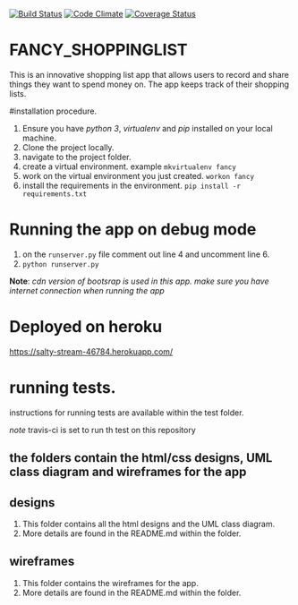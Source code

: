 [![Build Status](https://travis-ci.org/dann254/fancy-shoppinglist.svg?branch=flask-basics)](https://travis-ci.org/dann254/fancy-shoppinglist)
[![Code Climate](https://codeclimate.com/github/dann254/fancy-shoppinglist/badges/gpa.svg)](https://codeclimate.com/github/dann254/fancy-shoppinglist/)
[![Coverage Status](https://coveralls.io/repos/github/dann254/fancy-shoppinglist/badge.svg)](https://coveralls.io/github/dann254/fancy-shoppinglist)

# FANCY_SHOPPINGLIST
This is an innovative shopping list app that allows users to record and share things they want to spend money on. The app keeps track of their shopping lists.

#installation procedure.
  1. Ensure you have *python 3*, *virtualenv* and *pip* installed on your local machine.
  2. Clone the project locally.
  3. navigate to the project folder.
  4. create a virtual environment. example `mkvirtualenv fancy`
  5. work on the virtual environment you just created. `workon fancy`
  6. install the requirements in the environment. `pip install -r requirements.txt`

# Running the app on debug mode
  1. on the `runserver.py` file comment out line 4 and uncomment line 6.
  2. `python runserver.py`

  **Note**: *cdn version of bootsrap is used in this app. make sure you have internet connection when running the app*

# Deployed on heroku
  https://salty-stream-46784.herokuapp.com/

# running tests.
  instructions for running tests are available within the test folder.

  *note* travis-ci is set to run th test on this repository

## the folders contain the html/css designs, UML class diagram and wireframes for the app

## designs
  1. This folder contains all the html designs and the UML class diagram.
  2. More details are found in the README.md within the folder.

## wireframes
  1. This folder contains the wireframes for the app.
  2. More details are found in the README.md within the folder.
